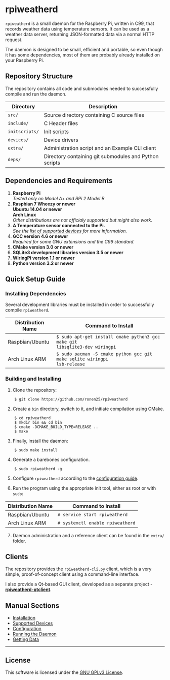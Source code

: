# rpiweatherd
<code>rpiweatherd</code> is a small daemon for the Raspberry Pi, written in C99, that records weather data using temperature sensors.
It can be used as a weather data server, returning JSON-formatted data via a normal HTTP request.

The daemon is designed to be small, efficient and portable, so even though it has some dependencies,
most of them are probably already installed on your Raspberry Pi.

## Repository Structure
The repository contains all code and submodules needed to successfully compile and run the daemon.

|Directory|Description|
|---------|-----------|
|<code>src/</code>|Source directory containing C source files|
|<code>include/</code>|C Header files|
|<code>initscripts/</code>|Init scripts|
|<code>devices/</code>|Device drivers|
|<code>extra/</code>|Administration script and an Example CLI client|
|<code>deps/</code>|Directory containing git submodules and Python scripts|

## Dependencies and Requirements
1. **Raspberry Pi**
<br />_Tested only on Model A+ and RPi 2 Model B_
2. **Raspbian 7 Wheezy or newer** <br />
   **Ubuntu 14.04 or newer** <br />
   **Arch Linux** <br />
_Other distributions are not officialy supported but might also work._
3. **A Temperature sensor connected to the Pi.**
<br />_See the [list of supported devices](https://github.com/ronen25/rpiweatherd/wiki/Device-Support) for more information._
4. **GCC version 4.6 or newer**
<br />_Required for some GNU extensions and the C99 standard._
5. **CMake version 3.0 or newer**
6. **SQLite3 development libraries version 3.5 or newer**
7. **WiringPi version 1.1 or newer**
8. **Python version 3.2 or newer**

## Quick Setup Guide
### Installing Dependencies
Several development libraries must be installed in order to successfully compile <code>rpiweatherd</code>.

|Distribution Name|Command to Install|
|-----------------|------------------|
|Raspbian/Ubuntu|<code>$ sudo apt-get install cmake python3 gcc make git libsqlite3-dev wiringpi</code>|
|Arch Linux ARM|<code>$ sudo pacman -S cmake python gcc git make sqlite wiringpi lsb-release</code>|

### Building and Installing
1) Clone the repository:
```
    $ git clone https://github.com/ronen25/rpiweatherd
```

2) Create a <code>bin</code> directory, switch to it, and initiate compilation using CMake.
```
    $ cd rpiweatherd
    $ mkdir bin && cd bin
    $ cmake -DCMAKE_BUILD_TYPE=RELEASE ..
    $ make
```

3) Finally, install the daemon:
```
    $ sudo make install
```

4) Generate a barebones configuration.
```
    $ sudo rpiweatherd -g
```

5) Configure <code>rpiweatherd</code> according to the [configuration guide](https://github.com/ronen25/rpiweatherd/wiki/Dameon-Configuration).

6) Run the program using the appropriate init tool, either as root or with <code>sudo</code>:

|Distribution Name|Command to Install|
|-----------------|------------------|
|Raspbian/Ubuntu|<code># service start rpiweatherd</code>|
|Arch Linux ARM|<code># systemctl enable rpiweatherd</code>|

7) Daemon administration and a reference client can be found in the <code>extra/</code> folder.

## Clients
The repository provides the <code>rpiweatherd-cli.py</code> client, which is a very simple, proof-of-concept client using a command-line interface.

I also provide a Qt-based GUI client, developed as a separate project - **[rpiweatherd-qtclient](https://github.com/ronen25/rpiweatherd-qtclient)**.

## Manual Sections
- [Installation](https://github.com/ronen25/rpiweatherd/wiki/Installation)
- [Supported Devices](https://github.com/ronen25/rpiweatherd/wiki/Supported-Devices)
- [Configuration](https://github.com/ronen25/rpiweatherd/wiki/Dameon-Configuration)
- [Running the Daemon](https://github.com/ronen25/rpiweatherd/wiki/Running-the-Daemon)
- [Getting Data](https://github.com/ronen25/rpiweatherd/wiki/Getting-Data)

***

## License
This software is licensed under the [GNU GPLv3 License](http://www.gnu.org/licenses/gpl-3.0.html).
